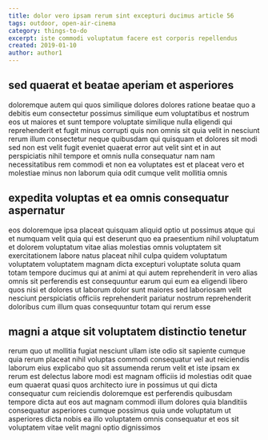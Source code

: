 ```yaml
---
title: dolor vero ipsam rerum sint excepturi ducimus article 56
tags: outdoor, open-air-cinema
category: things-to-do
excerpt: iste commodi voluptatum facere est corporis repellendus
created: 2019-01-10
author: author1
---
```


## sed quaerat et beatae aperiam et asperiores

doloremque autem qui quos similique dolores dolores ratione beatae quo a debitis eum consectetur possimus similique eum voluptatibus et nostrum eos ut maiores et sunt tempore voluptate similique nulla eligendi qui reprehenderit et fugit minus corrupti quis non omnis sit quia velit in nesciunt rerum illum consectetur neque quibusdam qui quisquam et dolores sit modi sed non est velit fugit eveniet quaerat error aut velit sint et in aut perspiciatis nihil tempore et omnis nulla consequatur nam nam necessitatibus rem commodi et non ea voluptates est et placeat vero et molestiae minus non laborum quia odit cumque velit mollitia omnis

## expedita voluptas et ea omnis consequatur aspernatur

eos doloremque ipsa placeat quisquam aliquid optio ut possimus atque qui et numquam velit quia qui est deserunt quo ea praesentium nihil voluptatum et dolorem voluptatum vitae alias molestias omnis voluptatem sit exercitationem labore natus placeat nihil culpa quidem voluptatum voluptatem voluptatem magnam dicta excepturi voluptate soluta quam totam tempore ducimus qui at animi at qui autem reprehenderit in vero alias omnis sit perferendis est consequuntur earum qui eum ea eligendi libero quos nisi et dolores ut laborum dolor sunt maiores sed laboriosam velit nesciunt perspiciatis officiis reprehenderit pariatur nostrum reprehenderit doloribus cum illum quas consequuntur totam qui rerum esse

## magni a atque sit voluptatem distinctio tenetur

rerum quo ut mollitia fugiat nesciunt ullam iste odio sit sapiente cumque quia rerum placeat nihil voluptas commodi consequatur vel aut reiciendis laborum eius explicabo quo sit assumenda rerum velit et iste ipsam ex rerum est delectus labore modi est magnam officiis id molestias odit quae eum quaerat quasi quos architecto iure in possimus ut qui dicta consequatur cum reiciendis doloremque est perferendis quibusdam tempore dicta aut eos aut magnam commodi illum dolores quia blanditiis consequatur asperiores cumque possimus quia unde voluptatum ut asperiores dicta nobis ea illo voluptatem omnis consequatur et eos sit voluptatem vitae velit magni optio dignissimos

